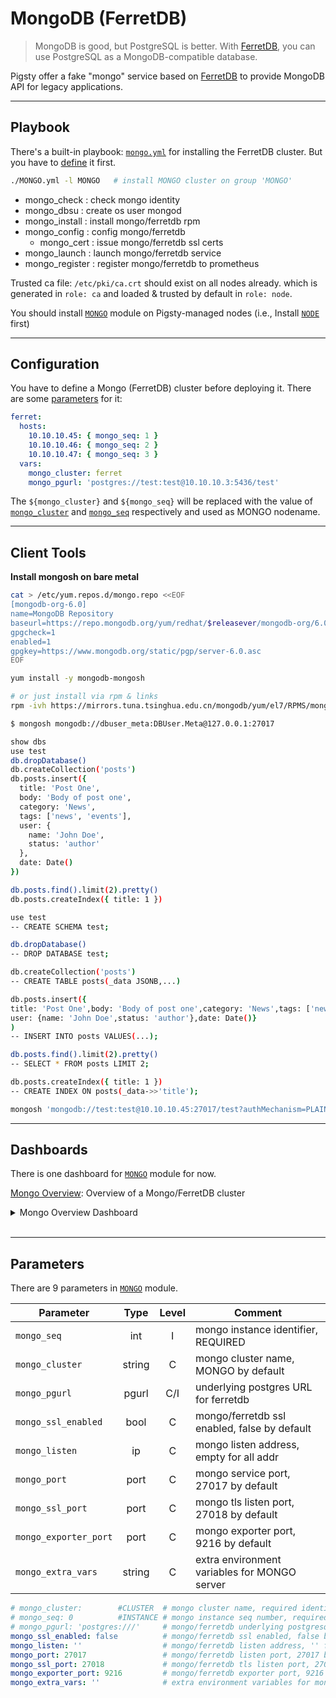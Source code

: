 # MongoDB (FerretDB)

> MongoDB is good, but PostgreSQL is better. With [FerretDB](https://ferretdb.io), you can use PostgreSQL as a MongoDB-compatible database. 

Pigsty offer a fake "mongo" service based on [FerretDB](https://ferretdb.io) to provide MongoDB API for legacy applications. 


----------------

## Playbook

There's a built-in playbook: [`mongo.yml`](https://github.com/Vonng/pigsty/blob/master/mongo.yml) for installing the FerretDB cluster. But you have to [define](#configuration) it first.

```bash
./MONGO.yml -l MONGO   # install MONGO cluster on group 'MONGO'
```

- mongo_check     : check mongo identity
- mongo_dbsu      : create os user mongod
- mongo_install   : install mongo/ferretdb rpm
- mongo_config    : config mongo/ferretdb
  - mongo_cert    : issue mongo/ferretdb ssl certs
- mongo_launch    : launch mongo/ferretdb service
- mongo_register  : register mongo/ferretdb to prometheus

Trusted ca file: `/etc/pki/ca.crt` should exist on all nodes already. which is generated in `role: ca` and loaded & trusted by default in `role: node`.

You should install [`MONGO`](MONGO) module on Pigsty-managed nodes (i.e., Install [`NODE`](NODE) first)



----------------

## Configuration

You have to define a Mongo (FerretDB) cluster before deploying it. There are some [parameters](#parameters) for it:

```yaml
ferret:
  hosts:
    10.10.10.45: { mongo_seq: 1 }
    10.10.10.46: { mongo_seq: 2 }
    10.10.10.47: { mongo_seq: 3 }
  vars:
    mongo_cluster: ferret
    mongo_pgurl: 'postgres://test:test@10.10.10.3:5436/test'
```

The `${mongo_cluster}` and `${mongo_seq}` will be replaced with the value of [`mongo_cluster`](PARAM#mongo_cluster) and [`mongo_seq`](PARAM#mongo_seq) respectively and used as MONGO nodename.




----------------

## Client Tools

**Install mongosh on bare metal**

```bash
cat > /etc/yum.repos.d/mongo.repo <<EOF
[mongodb-org-6.0]
name=MongoDB Repository
baseurl=https://repo.mongodb.org/yum/redhat/$releasever/mongodb-org/6.0/$basearch/
gpgcheck=1
enabled=1
gpgkey=https://www.mongodb.org/static/pgp/server-6.0.asc
EOF

yum install -y mongodb-mongosh

# or just install via rpm & links
rpm -ivh https://mirrors.tuna.tsinghua.edu.cn/mongodb/yum/el7/RPMS/mongodb-mongosh-1.9.1.x86_64.rpm
```

```bash
$ mongosh mongodb://dbuser_meta:DBUser.Meta@127.0.0.1:27017

show dbs
use test
db.dropDatabase()
db.createCollection('posts')
db.posts.insert({
  title: 'Post One',
  body: 'Body of post one',
  category: 'News',
  tags: ['news', 'events'],
  user: {
    name: 'John Doe',
    status: 'author'
  },
  date: Date()
})

db.posts.find().limit(2).pretty()
db.posts.createIndex({ title: 1 })
```

```bash
use test
-- CREATE SCHEMA test;

db.dropDatabase()
-- DROP DATABASE test;

db.createCollection('posts')
-- CREATE TABLE posts(_data JSONB,...)

db.posts.insert({
title: 'Post One',body: 'Body of post one',category: 'News',tags: ['news', 'events'],
user: {name: 'John Doe',status: 'author'},date: Date()}
)
-- INSERT INTO posts VALUES(...);

db.posts.find().limit(2).pretty()
-- SELECT * FROM posts LIMIT 2;

db.posts.createIndex({ title: 1 })
-- CREATE INDEX ON posts(_data->>'title');
```

```bash
mongosh 'mongodb://test:test@10.10.10.45:27017/test?authMechanism=PLAIN'
```



----------------

## Dashboards

There is one dashboard for [`MONGO`](MONGO) module for now.

[Mongo Overview](https://demo.pigsty.cc/d/mongo-overview): Overview of a Mongo/FerretDB cluster

<details><summary>Mongo Overview Dashboard</summary>

![](/img/dashboards/mongo-overview.png)

</details><br>



----------------

## Parameters

There are 9 parameters in [`MONGO`](MONGO) module.


| Parameter             |  Type  | Level | Comment                                      |
|-----------------------|:------:|:-----:|----------------------------------------------|
| `mongo_seq`           |  int   |   I   | mongo instance identifier, REQUIRED          |
| `mongo_cluster`       | string |   C   | mongo cluster name, MONGO by default         |
| `mongo_pgurl`         | pgurl  |  C/I  | underlying postgres URL for ferretdb         |
| `mongo_ssl_enabled`   |  bool  |   C   | mongo/ferretdb ssl enabled, false by default |
| `mongo_listen`        |   ip   |   C   | mongo listen address, empty for all addr     |
| `mongo_port`          |  port  |   C   | mongo service port, 27017 by default         |
| `mongo_ssl_port`      |  port  |   C   | mongo tls listen port, 27018 by default      |
| `mongo_exporter_port` |  port  |   C   | mongo exporter port, 9216 by default         |
| `mongo_extra_vars`    | string |   C   | extra environment variables for MONGO server |

```yaml
# mongo_cluster:        #CLUSTER  # mongo cluster name, required identity parameter
# mongo_seq: 0          #INSTANCE # mongo instance seq number, required identity parameter
# mongo_pgurl: 'postgres:///'     # mongo/ferretdb underlying postgresql url, required
mongo_ssl_enabled: false          # mongo/ferretdb ssl enabled, false by default
mongo_listen: ''                  # mongo/ferretdb listen address, '' for all addr
mongo_port: 27017                 # mongo/ferretdb listen port, 27017 by default
mongo_ssl_port: 27018             # mongo/ferretdb tls listen port, 27018 by default
mongo_exporter_port: 9216         # mongo/ferretdb exporter port, 9216 by default
mongo_extra_vars: ''              # extra environment variables for mongo/ferretdb
```
